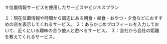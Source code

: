 ＃位置情報サービスを使用したサービスやビジネスプラン 

１：現在位置情報や時間から周辺にある朝食・昼食・おやつ・夕食などにおすすめの店を表示してくれるサービス。
２：あらかじめプロフィールを入力しておいて、近くにいる趣味の合う他人と遊べるサービス。
３：会社から会社の距離を教えてくれるサービス。
